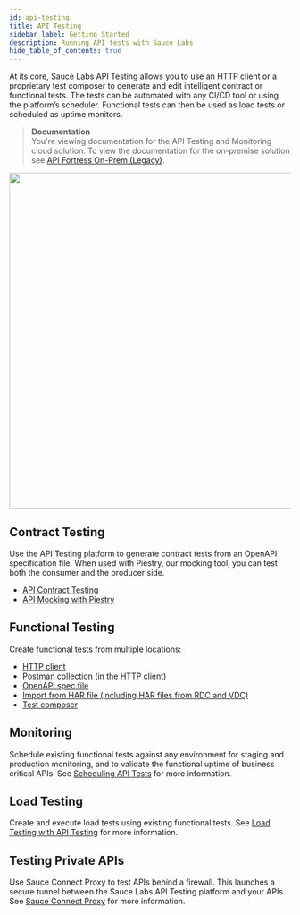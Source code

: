 ```yaml
---
id: api-testing
title: API Testing
sidebar_label: Getting Started
description: Running API tests with Sauce Labs
hide_table_of_contents: true
---
```


At its core, Sauce Labs API Testing allows you to use an HTTP client or a proprietary test composer to generate and edit intelligent contract or functional tests. The tests can be automated with any CI/CD tool or using the platform’s scheduler. Functional tests can then be used as load tests or scheduled as uptime monitors.

> **Documentation**<br/>You're viewing documentation for the API Testing and Monitoring cloud solution. To view the documentation for the on-premise solution see [API Fortress On-Prem (Legacy)](/api-testing/on-prem/quick-start/).

<img src="/img/api-testing/APITestingGettingStarted-logo_removed.png" width="600"/>
<div className="box-wrapper" markdown="1">

<div className="box box1 card">
<div className="container">
<h2>Contract Testing</h2>
<p>
</p>
<p>
Use the API Testing platform to generate contract tests from an OpenAPI specification file. When used with Piestry, our mocking tool, you can test both the consumer and the producer side.

</p>
<ul>
<li><a href="/api-testing/contract-testing">API Contract Testing</a></li>
<li><a href="/api-testing/mocking">API Mocking with Piestry</a></li>
</ul>
</div>
</div>

<div className="box box2 card">
<div className="container">

<h2>Functional Testing</h2>
<p></p>
<p>
Create functional tests from multiple locations:
<ul>
<li>
<a href="/api-testing/quickstart">HTTP client</a></li>
<li>
<a href="/api-testing/import-postman-collection">Postman collection (in the HTTP client)</a></li>
<li>
<a href="/api-testing/build-from-spec">OpenAPI spec file</a>
</li>
<li>
<a href="/api-testing/import-har-files/">Import from HAR file (including HAR files from RDC and VDC)</a>
</li>
<li>
<a href="/api-testing/composer">Test composer</a>
</li>
</ul>
</p>
</div>
</div>

<div className="box box3 card">
<div className="container">

<h2>Monitoring</h2>
<p></p>
<p>
Schedule existing functional tests against any environment for staging and production monitoring, and to validate the functional uptime of business critical APIs. See <a href="/api-testing/schedule-test">Scheduling API Tests</a> for more information.
</p>
</div>
</div>

<div className="box box4 card">
<div className="container">

<h2>Load Testing</h2>
<p></p>
<p>
Create and execute load tests using existing functional tests. See <a href="/api-testing/load-testing/">Load Testing with API Testing</a> for more information.
</p>
</div>
</div>

<div className="box box5 card">
<div className="container">

<h2>Testing Private APIs</h2>
<p></p>
<p>
Use Sauce Connect Proxy to test APIs behind a firewall. This launches a secure tunnel between the Sauce Labs API Testing platform and your APIs. See <a href="/api-testing/sauce-connect/">Sauce Connect Proxy</a> for more information.
</p>
</div>
</div>

</div>
